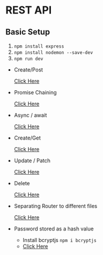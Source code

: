 # REST API

## Basic Setup

1. `npm install express`
1. `npm install nodemon --save-dev`
1. `npm run dev`

- Create/Post

  [Click Here](https://github.com/hamsahmedansari/complete-nodejs-express-mongodb/tree/31d3426b2bf41ff0c8ed8e52f81b23d0170e5960)

- Promise Chaining

  [Click Here](https://github.com/hamsahmedansari/complete-nodejs-express-mongodb/tree/790d17b14c841d1ceb33d8dc2bf45c74b058125a)

- Async / await

  [Click Here](https://github.com/hamsahmedansari/complete-nodejs-express-mongodb/tree/36b5b0073a4130d13db0739451e93bb30d8b8589)

- Create/Get

  [Click Here](https://github.com/hamsahmedansari/complete-nodejs-express-mongodb/tree/9cdca961952dfc863d5eb796112938aa86a5b02e)

- Update / Patch

  [Click Here](https://github.com/hamsahmedansari/complete-nodejs-express-mongodb/tree/1b8bf606ba9ebb775837830b4e475b33fdff3017)

- Delete

  [Click Here](https://github.com/hamsahmedansari/complete-nodejs-express-mongodb/tree/a5b7152f74b00ea3d1af0c154c073d76b0d4b28c)

- Separating Router to different files

  [Click Here](https://github.com/hamsahmedansari/complete-nodejs-express-mongodb/tree/534565b93e207db09143996897292c14f04dc664)

- Password stored as a hash value
  - Install bcryptjs `npm i bcryptjs`
  - [Click Here](https://github.com/hamsahmedansari/complete-nodejs-express-mongodb/tree/113871c6d759c64295a85211c461f6029bd66f4b)
